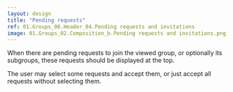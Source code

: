```yaml
---
layout: design
title: "Pending requests"
ref: 01.Groups_00.Header_04.Pending requests and invitations
image: 01.Groups_02.Composition_b.Pending requests and invitations.png
---
```


When there are pending requests to join the viewed group, or optionally its subgroups, these requests should be displayed at the top.

The user may select some requests and accept them, or just accept all requests without selecting them.